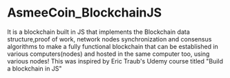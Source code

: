 # AsmeeCoin_BlockchainJS
It is a blockchain built in JS that implements the Blockchain data structure,proof of work, network nodes synchronization and consensus algorithms to make a fully functional blockchain that can be established in various computers(nodes) and hosted in the same computer too, using various nodes! This was inspired by Eric Traub's Udemy course titled "Build a blockchain in JS"
